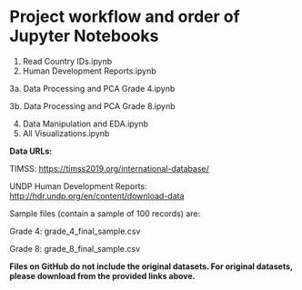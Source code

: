 # Project workflow and order of Jupyter Notebooks

1. Read Country IDs.ipynb 
2. Human Development Reports.ipynb

3a. Data Processing and PCA Grade 4.ipynb

3b. Data Processing and PCA Grade 8.ipynb

4. Data Manipulation and EDA.ipynb
5. All Visualizations.ipynb

**Data URLs:**

TIMSS: https://timss2019.org/international-database/

UNDP Human Development Reports: http://hdr.undp.org/en/content/download-data

Sample files (contain a sample of 100 records) are:

Grade 4: grade_4_final_sample.csv

Grade 8: grade_8_final_sample.csv

**Files on GitHub do not include the original datasets. For original datasets, please download from the provided links above.**
